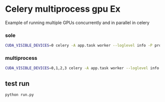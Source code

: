 # Celery multiprocess gpu Ex
Example of running multiple GPUs concurrently and in parallel in celery

### sole

```bash
CUDA_VISIBLE_DEVICES=0 celery -A app.task worker --loglevel info -P processes -c 1
```

### multiprocess

```bash
CUDA_VISIBLE_DEVICES=0,1,2,3 celery -A app.task worker --loglevel info -P processes -c 4
```

## test run
```bash
python run.py
```
